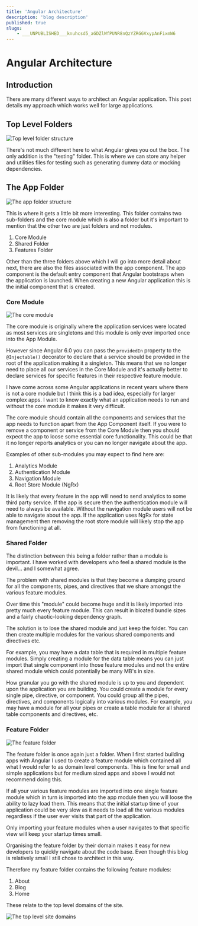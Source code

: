 ```yaml
---
title: 'Angular Architecture'
description: 'blog description'
published: true
slugs:
    - ___UNPUBLISHED___knuhcsd5_aGDZlWfPUNR8nQzYZRGGVxypAnFixmW6
---
```


# Angular Architecture

## Introduction

There are many different ways to architect an Angular application.  This post details my approach which works well for large applications.

## Top Level Folders

![Top level folder structure](../../assets/images/blog/angular-architecture/top-level-folders.png)

There's not much different here to what Angular gives you out the box.  The only addition is the "testing" folder.  This is where we can store any helper and utilities files for testing such as generating dummy data or mocking dependencies.

## The App Folder

![The app folder structure](../../assets/images/blog/angular-architecture/app-folder.png)

This is where it gets a little bit more interesting.  This folder contains two sub-folders and the core module which is also a folder but it's important to mention that the other two are just folders and not modules.

1. Core Module
2. Shared Folder
3. Features Folder

Other than the three folders above which I will go into more detail about next, there are also the files associated with the app component.  The app component is the default entry component that Angular bootstraps when the application is launched.  When creating a new Angular application this is the initial component that is created.

### Core Module

![The core module](../../assets/images/blog/angular-architecture/core-module.png)

The core module is originally where the application services were located as most services are singletons and this module is only ever imported once into the App Module.

However since Angular 6.0 you can pass the `providedIn` property to the `@Injectable()` decorator to declare that a service should be provided in the root of the application making it a singleton.  This means that we no longer need to place all our services in the Core Module and it's actually better to declare services for specific features in their respective feature module.

I have come across some Angular applications in recent years where there is not a core module but I think this is a bad idea, especially for larger complex apps.  I want to know exactly what an application needs to run and without the core module it makes it very difficult.

The core module should contain all the components and services that the app needs to function apart from the App Component itself.  If you were to remove a component or service from the Core Module then you should expect the app to loose some essential core functionality.  This could be that it no longer reports analytics or you can no longer navigate about the app.

Examples of other sub-modules you may expect to find here are:

1. Analytics Module
2. Authentication Module
3. Navigation Module
4. Root Store Module (NgRx)

It is likely that every feature in the app will need to send analytics to some third party service.  If the app is secure then the authentication module will need to always be available.  Without the navigation module users will not be able to navigate about the app.  If the application uses NgRx for state management then removing the root store module will likely stop the app from functioning at all.

### Shared Folder

The distinction between this being a folder rather than a module is important. I have worked with developers who feel a shared module is the devil... and I somewhat agree.

The problem with shared modules is that they become a dumping ground for all the components, pipes, and directives that we share amongst the various feature modules.

Over time this "module" could become huge and it is likely imported into pretty much every feature module. This can result in bloated bundle sizes and a fairly chaotic-looking dependency graph.

The solution is to lose the shared module and just keep the folder. You can then create multiple modules for the various shared components and directives etc.

For example, you may have a data table that is required in multiple feature modules. Simply creating a module for the data table means you can just import that single component into those feature modules and not the entire shared module which could potentially be many MB's in size.

How granular you go with the shared module is up to you and dependent upon the application you are building. You could create a module for every single pipe, directive, or component. You could group all the pipes, directives, and components logically into various modules. For example, you may have a module for all your pipes or create a table module for all shared table components and directives, etc.

### Feature Folder

![The feature folder](../../assets/images/blog/angular-architecture/feature-folder.png)

The feature folder is once again just a folder.  When I first started building apps with Angular I used to create a feature module which contained all what I would refer to as domain level components.  This is fine for small and simple applications but for medium sized apps and above I would not recommend doing this.  

If all your various feature modules are imported into one single feature module which in turn is imported into the app module then you will loose the ability to lazy load them.  This means that the initial startup time of your application could be very slow as it needs to load all the various modules regardless if the user ever visits that part of the application.

Only importing your feature modules when a user navigates to that specific view will keep your startup times small.

Organising the feature folder by their domain makes it easy for new developers to quickly navigate about the code base.  Even though this blog is relatively small I still chose to architect in this way.  

Therefore my feature folder contains the following feature modules:

1. About
2. Blog
3. Home

These relate to the top level domains of the site.

![The top level site domains](../../assets/images/blog/angular-architecture/site-domains.png)



